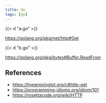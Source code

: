 ```yaml
---
title: Go
tags: [go]
---
```


{{< d "a.go" >}}

<https://golang.org/pkg/net/http#Get>

{{< d "b.go" >}}

<https://golang.org/pkg/bytes#Buffer.ReadFrom>

## References

- <https://hyperpolyglot.org/c#http-get>
- <https://programming-idioms.org/idiom/101>
- <https://rosettacode.org/wiki/HTTP>

